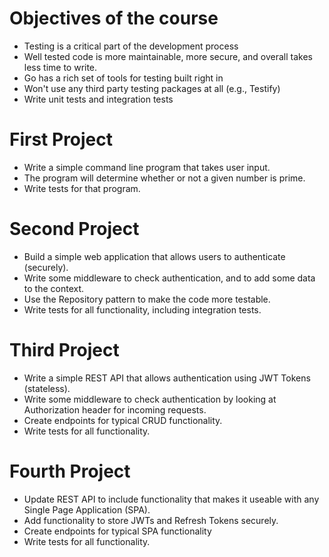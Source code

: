 # Objectives of the course

- Testing is a critical part of the development process
- Well tested code is more maintainable, more secure, and overall takes less time to write.
- Go has a rich set of tools for testing built right in
- Won't use any third party testing packages at all (e.g., Testify)
- Write unit tests and integration tests

# First Project

- Write a simple command line program that takes user input.
- The program will determine whether or not a given number is prime.
- Write tests for that program.

# Second Project

- Build a simple web application that allows users to authenticate (securely).
- Write some middleware to check authentication, and to add some data to the context.
- Use the Repository pattern to make the code more testable.
- Write tests for all functionality, including integration tests.

# Third Project

- Write a simple REST API that allows authentication using JWT Tokens (stateless).
- Write some middleware to check authentication by looking at Authorization header for incoming requests.
- Create endpoints for typical CRUD functionality.
- Write tests for all functionality.

# Fourth Project

- Update REST API to include functionality that makes it useable with any Single Page Application (SPA).
- Add functionality to store JWTs and Refresh Tokens securely.
- Create endpoints for typical SPA functionality
- Write tests for all functionality.
